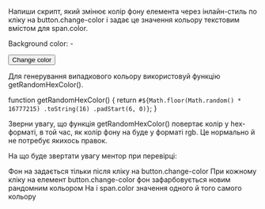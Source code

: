 Напиши скрипт, який змінює колір фону елемента <body> через інлайн-стиль по кліку на button.change-color і задає це значення кольору текстовим вмістом для span.color.

<div class="widget">
  <p>Background color: <span class="color">-</span></p>
  <button type="button" class="change-color">Change color</button>
</div>

Для генерування випадкового кольору використовуй функцію getRandomHexColor().

function getRandomHexColor() {
return `#${Math.floor(Math.random() * 16777215)
    .toString(16)
    .padStart(6, 0)}`;
}

Зверни увагу, що функція getRandomHexColor() повертає колір у hex-форматі, в той час, як колір фону на <body> буде у форматі rgb. Це нормально й не потребує якихось правок.

На що буде звертати увагу ментор при перевірці:

Фон на <body> задається тільки після кліку на button.change-color
При кожному кліку на елемент button.change-color фон <body> зафарбовується новим рандомним кольором
На <body> і span.color значення одного й того самого кольору
